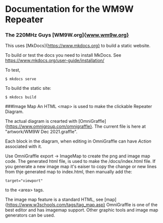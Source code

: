 # Documentation for the WM9W Repeater
### The 220MHz Guys [WM9W.org]{www.wm9w.org}

This uses [MkDocs]{https://www.mkdocs.org} to build a static website.

To build or test the docs you need to install MkDocs. See https://www.mkdocs.org/user-guide/installation/

To test,
```
$ mkdocs serve
```
To build the static site:
```
$ mkdocs build
```
###Image Map
An HTML \<map\> is used to make the clickable Repeater Diagram.

The actual diagram is crearted with [OmniGraffle]{https://www.omnigroup.com/omnigraffle}. The current file is here at  "artwork/WM9W Dec 2021.graffle".

Each block in the diagram, when editing in OmniGraffle can have *Action* associated with it.

Use OmniGraffle export -> ImageMap to create the png and image map code. The generated html file, is used to make the /docs/index.html file.
If you generate a new image map it's eaiser to copy the change or new lines from thje generated map to index.html, then manually add the:

```target="viewport"```

to the \<area\> tags.

The image map feature is a standard HTML, see [map]{https://www.w3schools.com/tags/tag_map.asp}
OmniGraffle is one of the best editor and has imagemap support. Other graphic tools and image map generators can be used.